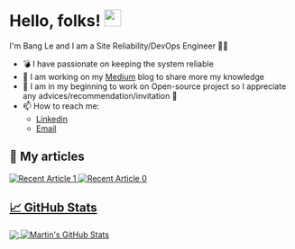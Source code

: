 # Hello, folks! <img src="https://raw.githubusercontent.com/MartinHeinz/MartinHeinz/master/wave.gif" width="30px">

I'm Bang Le and I am a Site Reliability/DevOps Engineer 🐻‍❄️
<!--
**lecongbang314/lecongbang314** is a ✨ _special_ ✨ repository because its `README.md` (this file) appears on your GitHub profile.

Here are some ideas to get you started:

- 🔭 I’m currently working on ...
- 🌱 I’m currently learning ...
- 👯 I’m looking to collaborate on ...
- 🤔 I’m looking for help with ...
- 💬 Ask me about ...
- 📫 How to reach me: ...
- 😄 Pronouns: ...
- ⚡ Fun fact: ...
-->
- 💣 I have passionate on keeping the system reliable 
- 🔮 I am working on my [Medium](https://lecongbang314.medium.com/) blog to share more my knowledge
- 💌 I am in my beginning to work on Open-source project so I appreciate any advices/recommendation/invitation 🌷
- 📫 How to reach me: 
   - [Linkedin](https://www.linkedin.com/in/bang-le-brian-8327a9183/)
   - [Email](mailto:brianleitw@gmail.com)


## 🚀 My articles 
<a target="_blank" href="https://github-readme-medium-recent-article.vercel.app/medium/@lecongbang314/1"><img src="https://github-readme-medium-recent-article.vercel.app/medium/@lecongbang314/1" alt="Recent Article 1">
<a target="_blank" href="https://github-readme-medium-recent-article.vercel.app/medium/@lecongbang314/0"><img src="https://github-readme-medium-recent-article.vercel.app/medium/@lecongbang314/0" alt="Recent Article 0">

## &#x1f4c8; GitHub Stats

<a href="https://github.com/lecongbang314/lecongbang314">
  <img align="center" src="https://github-readme-stats.vercel.app/api/top-langs/?username=lecongbang314&hide=java,html,tex&title_color=ffffff&text_color=c9cacc&icon_color=2bbc8a&bg_color=1d1f21&langs_count=3" />
</a>
<a href="https://github.com/lecongbang314/lecongbang314">
  <img align="center" src="https://github-readme-stats.vercel.app/api?username=lecongbang314&show_icons=true&line_height=27&count_private=true&title_color=ffffff&text_color=c9cacc&icon_color=2bbc8a&bg_color=1d1f21" alt="Martin's GitHub Stats" />
</a>
